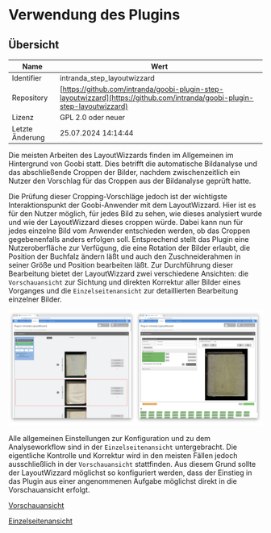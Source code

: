 # Verwendung des Plugins

## Übersicht

Name                     | Wert
-------------------------|-----------
Identifier               | intranda_step_layoutwizzard
Repository               | [https://github.com/intranda/goobi-plugin-step-layoutwizzard](https://github.com/intranda/goobi-plugin-step-layoutwizzard)
Lizenz              | GPL 2.0 oder neuer 
Letzte Änderung    | 25.07.2024 14:14:44


Die meisten Arbeiten des LayoutWizzards finden im Allgemeinen im Hintergrund von Goobi statt. Dies betrifft die automatische Bildanalyse und das abschließende Croppen der Bilder, nachdem zwischenzeitlich ein Nutzer den Vorschlag für das Croppen aus der Bildanalyse geprüft hatte.

Die Prüfung dieser Cropping-Vorschläge jedoch ist der wichtigste Interaktionspunkt der Goobi-Anwender mit dem LayoutWizzard. Hier ist es für den Nutzer möglich, für jedes Bild zu sehen, wie dieses analysiert wurde und wie der LayoutWizzard dieses croppen würde. Dabei kann nun für jedes einzelne Bild vom Anwender entschieden werden, ob das Croppen gegebenenfalls anders erfolgen soll. Entsprechend stellt das Plugin eine Nutzeroberfläche zur Verfügung, die eine Rotation der Bilder erlaubt, die Position der Buchfalz ändern läßt und auch den Zuschneiderahmen in seiner Größe und Position bearbeiten läßt. Zur Durchführung dieser Bearbeitung bietet der LayoutWizzard zwei verschiedene Ansichten: die `Vorschauansicht` zur Sichtung und direkten Korrektur aller Bilder eines Vorganges und die `Einzelseitenansicht` zur detaillierten Bearbeitung einzelner Bilder.

![Vorschauansicht und Einzelseitenansicht im Vergleich](images/goobi-plugin-step-layoutwizzard_screen_views.png)

Alle allgemeinen Einstellungen zur Konfiguration und zu dem Analyseworkflow sind in der `Einzelseitenansicht` untergebracht. Die eigentliche Kontrolle und Korrektur wird in den meisten Fällen jedoch ausschließlich in der `Vorschauansicht` stattfinden. Aus diesem Grund sollte der LayoutWizzard möglichst so konfiguriert werden, dass der Einstieg in das Plugin aus einer angenommenen Aufgabe möglichst direkt in die Vorschauansicht erfolgt.

[Vorschauansicht](page_01_01_de.md)

[Einzelseitenansicht](page_01_02_00_de.md)